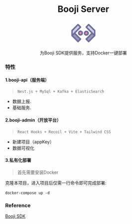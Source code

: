 <h1 align="center">Booji Server</h1>
<div align="center">
<img src="https://raw.githubusercontent.com/tian0o0/pic/master/icon.png" width="80">
</div>

<p align="center">为Booji SDK提供服务，支持Docker一键部署</p>

### 特性

#### 1.booji-api（服务端）

> `Nest.js + MySql + Kafka + ElasticSearch`

- 数据上报.
- 基础服务.

#### 2.booji-admin（开放平台）

> `React Hooks + Recoil + Vite + Tailwind CSS`

- 新建项目（appKey）
- 数据可视化

#### 3.私有化部署

> 首先需要安装Docker

克隆本项目，进入项目后仅需一行命令即可完成部署:
```shell
docker-compose up -d
```

### Reference
[Booji SDK](https://github.com/tian0o0/booji/blob/master/README.md)

